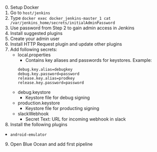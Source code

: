 0. Setup Docker
1. Go to `host/jenkins`
2. Type `docker exec docker_jenkins-master_1 cat /var/jenkins_home/secrets/initialAdminPassword`
3. Use password from Step 2 to gain admin access in Jenkins
4. Install suggested plugins
5. Create your admin user
6. Install HTTP Request plugin and update other plugins
7. Add following secrets:  
    - local.properties
      - Contains key aliases and passwords for keystores. Example:
      ```properties
      debug.key.alias=debugkey
      debug.key.password=password
      release.key.alias=prodkey
      release.key.password=password
      ```
    - debug.keystore
      - Keystore file for debug signing
    - production.keystore
      - Keystore file for producting signing
    - slackWebhook
      - Secret Text: URL for incoming webhook in slack
8. Install the following plugins
  - `android-emulator`
9. Open Blue Ocean and add first pipeline

